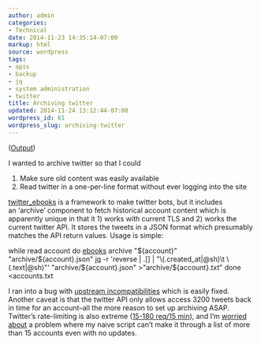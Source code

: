 ```yaml
---
author: admin
categories:
- Technical
date: 2014-11-23 14:35:14-07:00
markup: html
source: wordpress
tags:
- apis
- backup
- jq
- system administration
- twitter
title: Archiving twitter
updated: 2014-11-24 13:12:44-07:00
wordpress_id: 61
wordpress_slug: archiving-twitter
---
```

([Output](https://za3k.com/~twitter_archive/))

I wanted to archive twitter so that I could

1.  Make sure old content was easily available
2.  Read twitter in a one-per-line format without ever logging into the site

[twitter\_ebooks](https://github.com/mispy/twitter_ebooks) is a framework to make twitter bots, but it includes an ‘archive’ component to fetch historical account content which is apparently unique in that it 1) works with current TLS and 2) works the current twitter API. It stores the tweets in a JSON format which presumably matches the API return values. Usage is simple:

while read account
do
    [ebooks](https://github.com/mispy/twitter_ebooks) archive "${account}" "archive/${account}.json"
    [jq](http://stedolan.github.io/jq/) -r 'reverse | .\[\] | "\\(.created\_at|@sh)\\t \\(.text|@sh)"' "archive/${account}.json" >"archive/${account}.txt"
done <accounts.txt

I ran into a bug with [upstream incompatibilities](https://github.com/mispy/twitter_ebooks/issues/34) which is easily fixed. Another caveat is that the twitter API only allows access 3200 tweets back in time for an account–all the more reason to set up archiving ASAP. Twitter’s rate-limiting is also extreme ([15-180 req/15 min](https://dev.twitter.com/rest/public/rate-limiting)), and I’m [worried about](https://github.com/mispy/twitter_ebooks/issues/37) a problem where my naive script can’t make it through a list of more than 15 accounts even with no updates.
